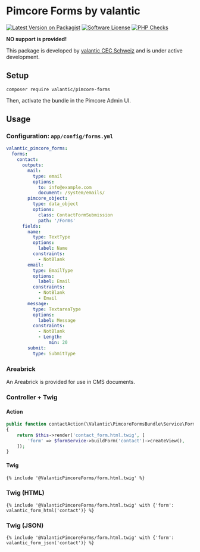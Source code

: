 # Pimcore Forms by valantic

[![Latest Version on Packagist](https://img.shields.io/packagist/v/valantic/pimcore-forms.svg?style=flat-square)](https://packagist.org/packages/valantic/pimcore-forms)
[![Software License](https://img.shields.io/badge/license-MIT-brightgreen.svg?style=flat-square)](LICENSE.md)
[![PHP Checks](https://github.com/valantic/pimcore-forms/actions/workflows/php.yml/badge.svg)](https://github.com/valantic/pimcore-forms/actions/workflows/php.yml)

**NO support is provided!**

This package is developed by [valantic CEC Schweiz](https://www.valantic.com/en/services/digital-business/) and is under active development.

## Setup

```
composer require valantic/pimcore-forms
```

Then, activate the bundle in the Pimcore Admin UI.

## Usage

### Configuration: `app/config/forms.yml`

```yaml
valantic_pimcore_forms:
  forms:
    contact:
      outputs:
        mail:
          type: email
          options:
            to: info@example.com
            document: /system/emails/
        pimcore_object:
          type: data_object
          options:
            class: ContactFormSubmission
            path: '/Forms'
      fields:
        name:
          type: TextType
          options:
            label: Name
          constraints:
            - NotBlank
        email:
          type: EmailType
          options:
            label: Email
          constraints:
            - NotBlank
            - Email
        message:
          type: TextareaType
          options:
            label: Message
          constraints:
            - NotBlank
            - Length:
                min: 20
        submit:
          type: SubmitType
```

### Areabrick

An Areabrick is provided for use in CMS documents.

### Controller + Twig

#### Action

```php
public function contactAction(\Valantic\PimcoreFormsBundle\Service\FormService $formService): \Symfony\Component\HttpFoundation\Response
{
    return $this->render('contact_form.html.twig', [
        'form' => $formService->buildForm('contact')->createView(),
    ]);
}
```

#### Twig

```twig
{% include '@ValanticPimcoreForms/form.html.twig' %}
```

### Twig (HTML)

```twig
{% include '@ValanticPimcoreForms/form.html.twig' with {'form': valantic_form_html('contact')} %}
```

### Twig (JSON)

```twig
{% include '@ValanticPimcoreForms/form.html.twig' with {'form': valantic_form_json('contact')} %}
```
